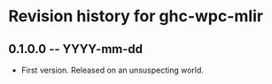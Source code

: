# Revision history for ghc-wpc-mlir

## 0.1.0.0 -- YYYY-mm-dd

* First version. Released on an unsuspecting world.
